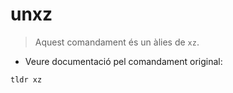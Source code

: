 # unxz

> Aquest comandament és un àlies de `xz`.

- Veure documentació pel comandament original:

`tldr xz`
